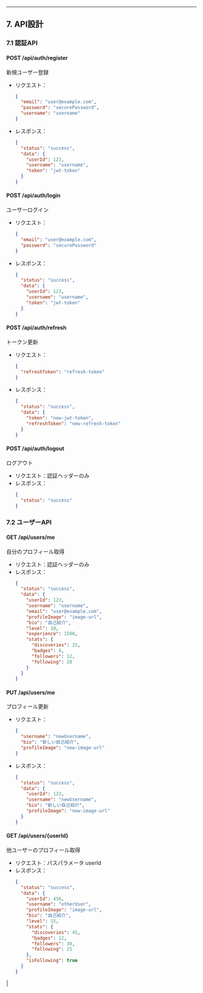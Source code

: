 ---

## 7. API設計

### 7.1 認証API

#### POST /api/auth/register
新規ユーザー登録
- リクエスト：
  ```json
  {
    "email": "user@example.com",
    "password": "securePassword",
    "username": "username"
  }
  ```
- レスポンス：
  ```json
  {
    "status": "success",
    "data": {
      "userId": 123,
      "username": "username",
      "token": "jwt-token"
    }
  }
  ```

#### POST /api/auth/login
ユーザーログイン
- リクエスト：
  ```json
  {
    "email": "user@example.com",
    "password": "securePassword"
  }
  ```
- レスポンス：
  ```json
  {
    "status": "success",
    "data": {
      "userId": 123,
      "username": "username",
      "token": "jwt-token"
    }
  }
  ```

#### POST /api/auth/refresh
トークン更新
- リクエスト：
  ```json
  {
    "refreshToken": "refresh-token"
  }
  ```
- レスポンス：
  ```json
  {
    "status": "success",
    "data": {
      "token": "new-jwt-token",
      "refreshToken": "new-refresh-token"
    }
  }
  ```

#### POST /api/auth/logout
ログアウト
- リクエスト：認証ヘッダーのみ
- レスポンス：
  ```json
  {
    "status": "success"
  }
  ```

### 7.2 ユーザーAPI

#### GET /api/users/me
自分のプロフィール取得
- リクエスト：認証ヘッダーのみ
- レスポンス：
  ```json
  {
    "status": "success",
    "data": {
      "userId": 123,
      "username": "username",
      "email": "user@example.com",
      "profileImage": "image-url",
      "bio": "自己紹介",
      "level": 10,
      "experience": 1500,
      "stats": {
        "discoveries": 25,
        "badges": 8,
        "followers": 12,
        "following": 20
      }
    }
  }
  ```

#### PUT /api/users/me
プロフィール更新
- リクエスト：
  ```json
  {
    "username": "newUsername",
    "bio": "新しい自己紹介",
    "profileImage": "new-image-url"
  }
  ```
- レスポンス：
  ```json
  {
    "status": "success",
    "data": {
      "userId": 123,
      "username": "newUsername",
      "bio": "新しい自己紹介",
      "profileImage": "new-image-url"
    }
  }
  ```

#### GET /api/users/{userId}
他ユーザーのプロフィール取得
- リクエスト：パスパラメータ userId
- レスポンス：
  ```json
  {
    "status": "success",
    "data": {
      "userId": 456,
      "username": "otherUser",
      "profileImage": "image-url",
      "bio": "自己紹介",
      "level": 15,
      "stats": {
        "discoveries": 45,
        "badges": 12,
        "followers": 30,
        "following": 25
      },
      "isFollowing": true
    }
  }
  ```
|